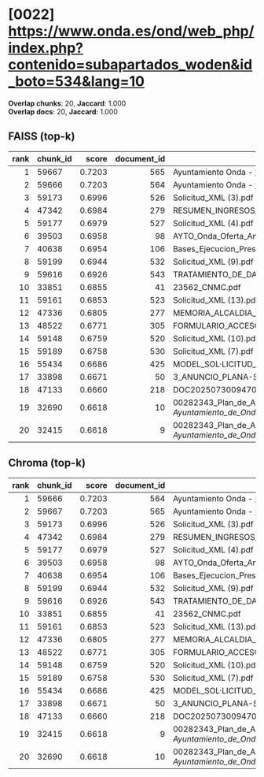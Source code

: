 # [0022] https://www.onda.es/ond/web_php/index.php?contenido=subapartados_woden&id_boto=534&lang=10

**Overlap chunks**: 20, **Jaccard**: 1.000  
**Overlap docs**: 20, **Jaccard**: 1.000

## FAISS (top-k)
rank | chunk_id | score | document_id | title
---:|---|---:|---:|---
1 | 59667 | 0.7203 | 565 | Ayuntamiento Onda - www.onda.es
2 | 59666 | 0.7203 | 564 | Ayuntamiento Onda - www.onda.es
3 | 59173 | 0.6996 | 526 | Solicitud_XML (3).pdf
4 | 47342 | 0.6984 | 279 | RESUMEN_INGRESOS_2025.pdf_1742285328909.pdf
5 | 59177 | 0.6979 | 527 | Solicitud_XML (4).pdf
6 | 39503 | 0.6958 | 98 | AYTO_Onda_Oferta_Anexo_I_firmado.pdf.pdf
7 | 40638 | 0.6954 | 106 | Bases_Ejecucion_Presupuesto_2025.pdf
8 | 59199 | 0.6944 | 532 | Solicitud_XML (9).pdf
9 | 59616 | 0.6926 | 543 | TRATAMIENTO_DE_DATOS.pdf
10 | 33851 | 0.6855 | 41 | 23562_CNMC.pdf
11 | 59161 | 0.6853 | 523 | Solicitud_XML (13).pdf
12 | 47336 | 0.6805 | 277 | MEMORIA_ALCALDIA_PRESUPUESTO_2025.pdf_1742285328938.pdf
13 | 48522 | 0.6771 | 305 | FORMULARIO_ACCESO_PID.pdf
14 | 59148 | 0.6759 | 520 | Solicitud_XML (10).pdf
15 | 59189 | 0.6758 | 530 | Solicitud_XML (7).pdf
16 | 55434 | 0.6686 | 425 | MODEL_SOL·LICITUD_ESCOLETA_ESTIU_2025 (1).pdf
17 | 33898 | 0.6671 | 50 | 3_ANUNCIO_PLANA-SOLAR.pdf
18 | 47133 | 0.6660 | 218 | DOC20250730094702ANEXO_I_signed.pdf.pdf
19 | 32690 | 0.6618 | 10 | 00282343_Plan_de_Adecuacion_al_ENS_-_Ayuntamiento_de_Onda_(1).pdf.pdf
20 | 32415 | 0.6618 | 9 | 00282343_Plan_de_Adecuacion_al_ENS_-_Ayuntamiento_de_Onda_(1).pdf (1).pdf

## Chroma (top-k)
rank | chunk_id | score | document_id | title
---:|---|---:|---:|---
1 | 59666 | 0.7203 | 564 | Ayuntamiento Onda - www.onda.es
2 | 59667 | 0.7203 | 565 | Ayuntamiento Onda - www.onda.es
3 | 59173 | 0.6996 | 526 | Solicitud_XML (3).pdf
4 | 47342 | 0.6984 | 279 | RESUMEN_INGRESOS_2025.pdf_1742285328909.pdf
5 | 59177 | 0.6979 | 527 | Solicitud_XML (4).pdf
6 | 39503 | 0.6958 | 98 | AYTO_Onda_Oferta_Anexo_I_firmado.pdf.pdf
7 | 40638 | 0.6954 | 106 | Bases_Ejecucion_Presupuesto_2025.pdf
8 | 59199 | 0.6944 | 532 | Solicitud_XML (9).pdf
9 | 59616 | 0.6926 | 543 | TRATAMIENTO_DE_DATOS.pdf
10 | 33851 | 0.6855 | 41 | 23562_CNMC.pdf
11 | 59161 | 0.6853 | 523 | Solicitud_XML (13).pdf
12 | 47336 | 0.6805 | 277 | MEMORIA_ALCALDIA_PRESUPUESTO_2025.pdf_1742285328938.pdf
13 | 48522 | 0.6771 | 305 | FORMULARIO_ACCESO_PID.pdf
14 | 59148 | 0.6759 | 520 | Solicitud_XML (10).pdf
15 | 59189 | 0.6758 | 530 | Solicitud_XML (7).pdf
16 | 55434 | 0.6686 | 425 | MODEL_SOL·LICITUD_ESCOLETA_ESTIU_2025 (1).pdf
17 | 33898 | 0.6671 | 50 | 3_ANUNCIO_PLANA-SOLAR.pdf
18 | 47133 | 0.6660 | 218 | DOC20250730094702ANEXO_I_signed.pdf.pdf
19 | 32415 | 0.6618 | 9 | 00282343_Plan_de_Adecuacion_al_ENS_-_Ayuntamiento_de_Onda_(1).pdf (1).pdf
20 | 32690 | 0.6618 | 10 | 00282343_Plan_de_Adecuacion_al_ENS_-_Ayuntamiento_de_Onda_(1).pdf.pdf
